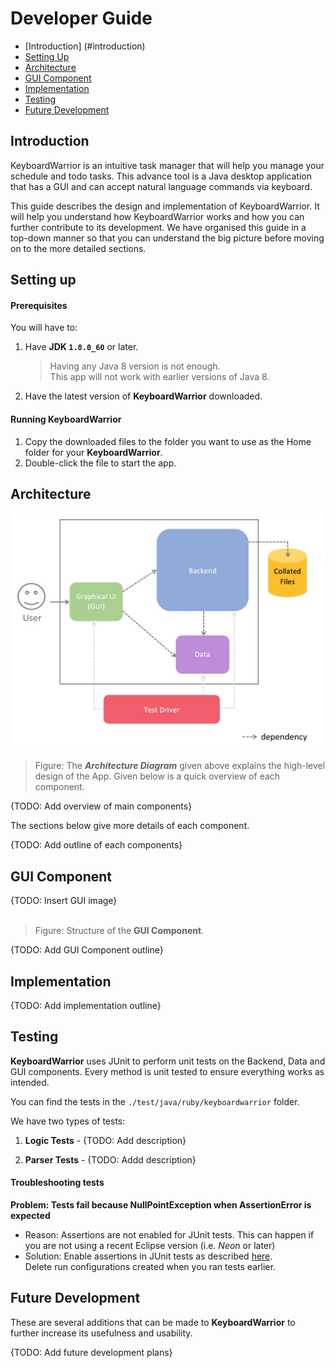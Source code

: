 # Developer Guide 

* [Introduction] (#introduction)
* [Setting Up](#setting-up)
* [Architecture](#architecture)
* [GUI Component](#gui-component)
* [Implementation](#implementation)
* [Testing](#testing)
* [Future Development](#future-development)

## Introduction

KeyboardWarrior is an intuitive task manager that will help you manage your schedule and todo tasks. This advance tool is a Java desktop application that has a GUI and can accept natural language commands via keyboard.  

This guide describes the design and implementation of KeyboardWarrior. It will help you understand how KeyboardWarrior works and how you can further contribute to its development. We have organised this guide in a top-down manner so that you can understand the big picture before moving on to the more detailed sections.

## Setting up

#### Prerequisites

You will have to:

1. Have **JDK `1.8.0_60`**  or later. <br>

    > Having any Java 8 version is not enough. <br>
    This app will not work with earlier versions of Java 8.
    
2. Have the latest version of **KeyboardWarrior** downloaded. <br>

#### Running KeyboardWarrior

1. Copy the downloaded files to the folder you want to use as the Home folder for your **KeyboardWarrior**.
2. Double-click the file to start the app.

## Architecture

<img src="images/Architecture.jpg" width="700"> <br>
> Figure: The **_Architecture Diagram_** given above explains the high-level design of the App. 
Given below is a quick overview of each component.

{TODO: Add overview of main components}

The sections below give more details of each component.

{TODO: Add outline of each components}

## GUI Component

{TODO: Insert GUI image}<br><br>

> Figure: Structure of the **GUI Component**.

{TODO: Add GUI Component outline}

## Implementation

{TODO: Add implementation outline}

## Testing

**KeyboardWarrior** uses JUnit to perform unit tests on the Backend, Data and GUI components. Every method is unit tested to ensure everything works as intended.

You can find the tests in the `./test/java/ruby/keyboardwarrior` folder.

We have two types of tests:

1. **Logic Tests** - {TODO: Add description}
  
2. **Parser Tests** - {TODO: Addd description}
  
 
#### Troubleshooting tests
 **Problem: Tests fail because NullPointException when AssertionError is expected**
 * Reason: Assertions are not enabled for JUnit tests. 
   This can happen if you are not using a recent Eclipse version (i.e. _Neon_ or later)
 * Solution: Enable assertions in JUnit tests as described 
   [here](http://stackoverflow.com/questions/2522897/eclipse-junit-ea-vm-option). <br>
   Delete run configurations created when you ran tests earlier.
  
## Future Development	

These are several additions that can be made to **KeyboardWarrior**	 to further increase its usefulness and usability.

{TODO: Add future development plans}
